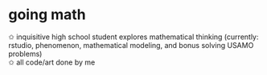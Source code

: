 # going math

✩ inquisitive high school student explores mathematical thinking (currently: rstudio, phenomenon, mathematical modeling, and bonus solving USAMO problems)
<br>
✩ all code/art done by me
